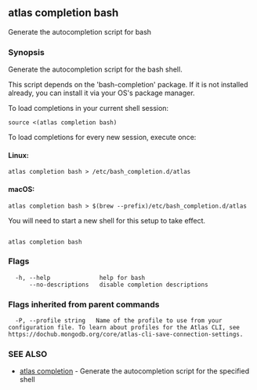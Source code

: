 ## atlas completion bash

Generate the autocompletion script for bash


### Synopsis

Generate the autocompletion script for the bash shell.

This script depends on the 'bash-completion' package.
If it is not installed already, you can install it via your OS's package manager.

To load completions in your current shell session:

	source <(atlas completion bash)

To load completions for every new session, execute once:

#### Linux:

	atlas completion bash > /etc/bash_completion.d/atlas

#### macOS:

	atlas completion bash > $(brew --prefix)/etc/bash_completion.d/atlas

You will need to start a new shell for this setup to take effect.




```

atlas completion bash 
```



### Flags

```
  -h, --help              help for bash
      --no-descriptions   disable completion descriptions

```


### Flags inherited from parent commands

```
  -P, --profile string   Name of the profile to use from your configuration file. To learn about profiles for the Atlas CLI, see https://dochub.mongodb.org/core/atlas-cli-save-connection-settings.

```

### SEE ALSO


* [atlas completion](atlas_completion.md)	- Generate the autocompletion script for the specified shell



